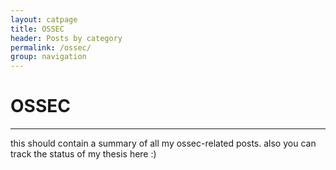```yaml
---
layout: catpage
title: OSSEC
header: Posts by category
permalink: /ossec/
group: navigation
---
```


OSSEC
=====

- - -

this should contain a summary of all my ossec-related posts. also you can track the status of my thesis here :)
